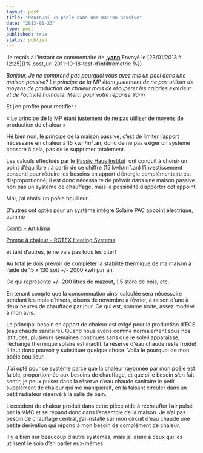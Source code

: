 ```yaml
---
layout: post
title: "Pourquoi un poele dans une maison passive"
date: "2013-01-23"
type: post
published: true
status: publish
---
```


Je reçois à l’instant ce commentaire de [ **yann**](ymalhomme@yahoo.fr) Envoyé le [23/01/2013 à 12:25]({% post_url 2011-10-18-test-d’infiltrometrie %})

_Bonjour, Je ne comprend pas pourquoi vous avez mis un poel dans une maison passive? Le principe de la MP étant justement de ne pas utiliser de moyens de production de chaleur mais de récupérer les calories extérieur et de l’activité humaine. Merci pour votre réponse Yann_

Et j’en profite pour rectifier :

« Le principe de la MP étant justement de ne pas utiliser de moyens de production de chaleur »

Hé bien non, le principe de la maison passive, c’est de limiter l’apport nécessaire en chaleur à 15 kwh/m².an, donc de ne pas exiger un système conscré à cela, pas de le supprimer totalement.

Les calculs effectués par le [Passiv Haus Institut](www.passiv.de/)  ont conduit à choisir un point d’équilibre : à partir de ce chiffre (15 kwh/m².an) l’investissement consenti pour réduire les besoins en apport d’énergie complémentaire est disproportionné, il est donc nécessaire de prévoir dans une maison passive non pas un système de chauffage, mais la possibilité d’apporter cet appoint.

Moi, j’ai choisi un poêle bouilleur.

D’autres ont optés pour un système intégré Solaire PAC appoint électrique, comme

[Combi - Artiklima](http://www.artiklima.be/index.php/fr/genvex/combi  )

[Pompe à chaleur - ROTEX Heating Systems](http://fr.rotex-heating.com/produits/pompe-a-chaleur.html)

et tant d’autres, je ne vais pas tous les citer!

Au total je dois prévoir de compléter la stabilité thermique de ma maison à l’aide de 15 x 130 soit +/- 2000 kwh par an.

Ce qui représente +/- 200 litres de mazout, 1,5 stère de bois, etc.

En tenant compte que la consommation ainsi calculée sera nécessaire pendant les mois d’hivers, disons de novembre à février, à raison d’une à deux heures de chauffage par jour. Ce qui est, somme toute, assez modéré à mon avis.

Le principal besoin en apport de chaleur est exigé pour la production d’ECS (eau chaude sanitaire). Quand nous avons comme normalement sous nos latitudes, plusieurs semaines continues sans que le soleil apparaisse, l’échange thermique solaire est inactif. la réserve d'eau chaude reste froide! Il faut donc pouvoir y substituer quelque chose. Voila le pourquoi de mon poêle bouilleur.

J’ai opté pour ce système parce que la chaleur rayonnée par mon poêle est faible, proportionnée aux besoins de chauffage, et que si le besoin s’en fait sentir, je peux puiser dans la réserve d’eau chaude sanitaire le petit supplément de chaleur qui me manquerait, en la faisant circuler dans un petit radiateur réservé à la salle de bain.

L’excédent de chaleur produit dans cette pièce aide à réchauffer l’air pulsé par la VMC et se répand donc dans l’ensemble de la maison. Je n’ai pas besoin de chauffage central, j’ai installé sur mon circuit d’eau chaude une petite dérivation qui répond à mon besoin de complément de chaleur.

Il y a bien sur beaucoup d’autre systèmes, mais je laisse à ceux qui les utilisent le soin d’en parler eux-mêmes
